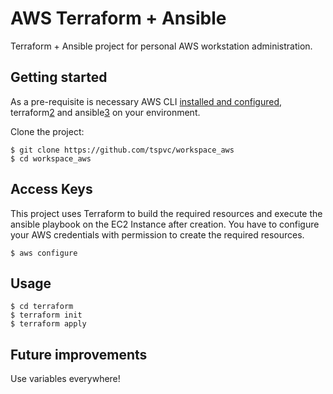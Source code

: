 # AWS Terraform + Ansible

Terraform + Ansible project for personal AWS workstation administration.

## Getting started

As a pre-requisite is necessary AWS CLI [installed and configured][1], terraform[2] and ansible[3] on your environment.

Clone the project:

    $ git clone https://github.com/tspvc/workspace_aws
    $ cd workspace_aws

## Access Keys

This project uses Terraform to build the required resources and execute the ansible playbook on the EC2 Instance after creation. You have to configure your AWS credentials with permission to create the required resources.

    $ aws configure

## Usage

    $ cd terraform
    $ terraform init
    $ terraform apply
    
## Future improvements

Use variables everywhere!

[1]: http://docs.aws.amazon.com/cli/latest/userguide/cli-chap-getting-started.html
[2]: https://learn.hashicorp.com/terraform/getting-started/install.html
[3]: https://docs.ansible.com/ansible/latest/installation_guide/intro_installation.html
